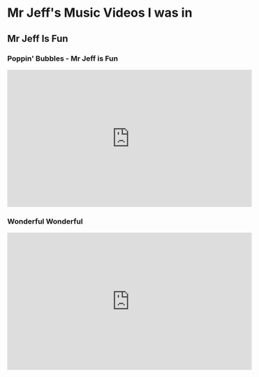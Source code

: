 # Mr Jeff's Music Videos I was in

## Mr Jeff Is Fun

### Poppin' Bubbles - Mr Jeff is Fun

<iframe width="560" height="315" src="https://www.youtube.com/embed/yolhHkvzPXw?si=wcfBSRqWOBc8ssSy" title="Poppin' Bubbles Song" frameborder="0" allow="accelerometer; clipboard-write; encrypted-media; gyroscope; picture-in-picture; web-share" referrerpolicy="strict-origin-when-cross-origin" allowfullscreen></iframe>

### Wonderful Wonderful

<iframe width="560" height="315" src="https://www.youtube.com/embed/doeckvcIJss?si=TXsrlNwuhGGC1hoU" title="Wonderful Wonderful SonWonderful Wonderful Songg" frameborder="0" allow="accelerometer; clipboard-write; encrypted-media; gyroscope; picture-in-picture; web-share" referrerpolicy="strict-origin-when-cross-origin" allowfullscreen></iframe>

